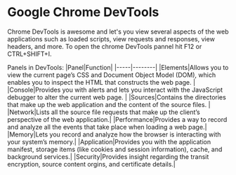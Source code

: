 # Google Chrome DevTools

Chrome DevTools is awesome and let's you view several aspects of the web applications such as loaded scripts, view requests and responses, view headers, and more. To open the chrome DevTools pannel hit F12 or CTRL+SHIFT+I.

Panels in DevTools:
|Panel|Function|
|-----|--------|
|Elements|Allows you to view the current page’s CSS and Document Object Model (DOM), which enables you to inspect the HTML that constructs the web page. |
|Console|Provides you with alerts and lets you interact with the JavaScript debugger to alter the current web page. |
|Sources|Contains the directories that make up the web application and the content of the source files. |
|Network|Lists all the source file requests that make up the client’s perspective of the web application.|
|Performance|Provides a way to record and analyze all the events that take place when loading a web page.|
|Memory|Lets you record and analyze how the browser is interacting with your system’s memory.|
|Application|Provides you with the application manifest, storage items (like cookies and session information), cache, and background services.|
|Security|Provides insight regarding the transit encryption, source content orgins, and certificate details.|